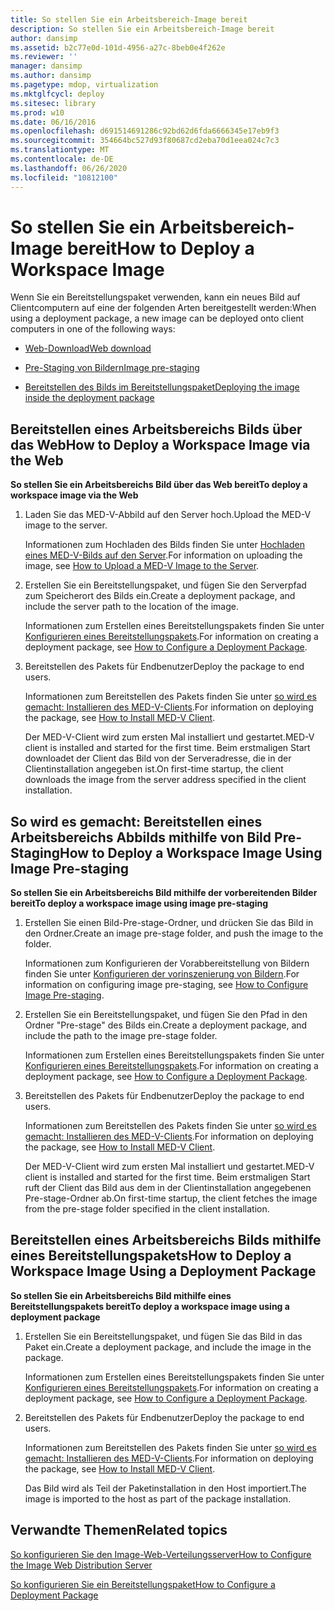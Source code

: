 ```yaml
---
title: So stellen Sie ein Arbeitsbereich-Image bereit
description: So stellen Sie ein Arbeitsbereich-Image bereit
author: dansimp
ms.assetid: b2c77e0d-101d-4956-a27c-8beb0e4f262e
ms.reviewer: ''
manager: dansimp
ms.author: dansimp
ms.pagetype: mdop, virtualization
ms.mktglfcycl: deploy
ms.sitesec: library
ms.prod: w10
ms.date: 06/16/2016
ms.openlocfilehash: d691514691286c92bd62d6fda6666345e17eb9f3
ms.sourcegitcommit: 354664bc527d93f80687cd2eba70d1eea024c7c3
ms.translationtype: MT
ms.contentlocale: de-DE
ms.lasthandoff: 06/26/2020
ms.locfileid: "10812100"
---
```

# <span data-ttu-id="9a32e-103">So stellen Sie ein Arbeitsbereich-Image bereit</span><span class="sxs-lookup"><span data-stu-id="9a32e-103">How to Deploy a Workspace Image</span></span>


<span data-ttu-id="9a32e-104">Wenn Sie ein Bereitstellungspaket verwenden, kann ein neues Bild auf Clientcomputern auf eine der folgenden Arten bereitgestellt werden:</span><span class="sxs-lookup"><span data-stu-id="9a32e-104">When using a deployment package, a new image can be deployed onto client computers in one of the following ways:</span></span>

-   [<span data-ttu-id="9a32e-105">Web-Download</span><span class="sxs-lookup"><span data-stu-id="9a32e-105">Web download</span></span>](#bkmk-howtodeployaworkspaceimageviatheweb)

-   [<span data-ttu-id="9a32e-106">Pre-Staging von Bildern</span><span class="sxs-lookup"><span data-stu-id="9a32e-106">Image pre-staging</span></span>](#bkmk-howtodeployaworkspaceimageusingimageprestaging)

-   [<span data-ttu-id="9a32e-107">Bereitstellen des Bilds im Bereitstellungspaket</span><span class="sxs-lookup"><span data-stu-id="9a32e-107">Deploying the image inside the deployment package</span></span>](#bkmk-howtodeployaworkspaceimageusingadeploymentapackage)

## <a href="" id="bkmk-howtodeployaworkspaceimageviatheweb"></a><span data-ttu-id="9a32e-108">Bereitstellen eines Arbeitsbereichs Bilds über das Web</span><span class="sxs-lookup"><span data-stu-id="9a32e-108">How to Deploy a Workspace Image via the Web</span></span>


**<span data-ttu-id="9a32e-109">So stellen Sie ein Arbeitsbereichs Bild über das Web bereit</span><span class="sxs-lookup"><span data-stu-id="9a32e-109">To deploy a workspace image via the Web</span></span>**

1.  <span data-ttu-id="9a32e-110">Laden Sie das MED-V-Abbild auf den Server hoch.</span><span class="sxs-lookup"><span data-stu-id="9a32e-110">Upload the MED-V image to the server.</span></span>

    <span data-ttu-id="9a32e-111">Informationen zum Hochladen des Bilds finden Sie unter [Hochladen eines MED-V-Bilds auf den Server](how-to-upload-a-med-v-image-to-the-server.md).</span><span class="sxs-lookup"><span data-stu-id="9a32e-111">For information on uploading the image, see [How to Upload a MED-V Image to the Server](how-to-upload-a-med-v-image-to-the-server.md).</span></span>

2.  <span data-ttu-id="9a32e-112">Erstellen Sie ein Bereitstellungspaket, und fügen Sie den Serverpfad zum Speicherort des Bilds ein.</span><span class="sxs-lookup"><span data-stu-id="9a32e-112">Create a deployment package, and include the server path to the location of the image.</span></span>

    <span data-ttu-id="9a32e-113">Informationen zum Erstellen eines Bereitstellungspakets finden Sie unter [Konfigurieren eines Bereitstellungspakets](how-to-configure-a-deployment-package.md).</span><span class="sxs-lookup"><span data-stu-id="9a32e-113">For information on creating a deployment package, see [How to Configure a Deployment Package](how-to-configure-a-deployment-package.md).</span></span>

3.  <span data-ttu-id="9a32e-114">Bereitstellen des Pakets für Endbenutzer</span><span class="sxs-lookup"><span data-stu-id="9a32e-114">Deploy the package to end users.</span></span>

    <span data-ttu-id="9a32e-115">Informationen zum Bereitstellen des Pakets finden Sie unter [so wird es gemacht: Installieren des MED-V-Clients](how-to-install-med-v-clientdeployment-package.md).</span><span class="sxs-lookup"><span data-stu-id="9a32e-115">For information on deploying the package, see [How to Install MED-V Client](how-to-install-med-v-clientdeployment-package.md).</span></span>

    <span data-ttu-id="9a32e-116">Der MED-V-Client wird zum ersten Mal installiert und gestartet.</span><span class="sxs-lookup"><span data-stu-id="9a32e-116">MED-V client is installed and started for the first time.</span></span> <span data-ttu-id="9a32e-117">Beim erstmaligen Start downloadet der Client das Bild von der Serveradresse, die in der Clientinstallation angegeben ist.</span><span class="sxs-lookup"><span data-stu-id="9a32e-117">On first-time startup, the client downloads the image from the server address specified in the client installation.</span></span>

## <a href="" id="bkmk-howtodeployaworkspaceimageusingimageprestaging"></a><span data-ttu-id="9a32e-118">So wird es gemacht: Bereitstellen eines Arbeitsbereichs Abbilds mithilfe von Bild Pre-Staging</span><span class="sxs-lookup"><span data-stu-id="9a32e-118">How to Deploy a Workspace Image Using Image Pre-staging</span></span>


**<span data-ttu-id="9a32e-119">So stellen Sie ein Arbeitsbereichs Bild mithilfe der vorbereitenden Bilder bereit</span><span class="sxs-lookup"><span data-stu-id="9a32e-119">To deploy a workspace image using image pre-staging</span></span>**

1.  <span data-ttu-id="9a32e-120">Erstellen Sie einen Bild-Pre-stage-Ordner, und drücken Sie das Bild in den Ordner.</span><span class="sxs-lookup"><span data-stu-id="9a32e-120">Create an image pre-stage folder, and push the image to the folder.</span></span>

    <span data-ttu-id="9a32e-121">Informationen zum Konfigurieren der Vorabbereitstellung von Bildern finden Sie unter [Konfigurieren der vorinszenierung von Bildern](how-to-configure-image-pre-staging.md).</span><span class="sxs-lookup"><span data-stu-id="9a32e-121">For information on configuring image pre-staging, see [How to Configure Image Pre-staging](how-to-configure-image-pre-staging.md).</span></span>

2.  <span data-ttu-id="9a32e-122">Erstellen Sie ein Bereitstellungspaket, und fügen Sie den Pfad in den Ordner "Pre-stage" des Bilds ein.</span><span class="sxs-lookup"><span data-stu-id="9a32e-122">Create a deployment package, and include the path to the image pre-stage folder.</span></span>

    <span data-ttu-id="9a32e-123">Informationen zum Erstellen eines Bereitstellungspakets finden Sie unter [Konfigurieren eines Bereitstellungspakets](how-to-configure-a-deployment-package.md).</span><span class="sxs-lookup"><span data-stu-id="9a32e-123">For information on creating a deployment package, see [How to Configure a Deployment Package](how-to-configure-a-deployment-package.md).</span></span>

3.  <span data-ttu-id="9a32e-124">Bereitstellen des Pakets für Endbenutzer</span><span class="sxs-lookup"><span data-stu-id="9a32e-124">Deploy the package to end users.</span></span>

    <span data-ttu-id="9a32e-125">Informationen zum Bereitstellen des Pakets finden Sie unter [so wird es gemacht: Installieren des MED-V-Clients](how-to-install-med-v-clientdeployment-package.md).</span><span class="sxs-lookup"><span data-stu-id="9a32e-125">For information on deploying the package, see [How to Install MED-V Client](how-to-install-med-v-clientdeployment-package.md).</span></span>

    <span data-ttu-id="9a32e-126">Der MED-V-Client wird zum ersten Mal installiert und gestartet.</span><span class="sxs-lookup"><span data-stu-id="9a32e-126">MED-V client is installed and started for the first time.</span></span> <span data-ttu-id="9a32e-127">Beim erstmaligen Start ruft der Client das Bild aus dem in der Clientinstallation angegebenen Pre-stage-Ordner ab.</span><span class="sxs-lookup"><span data-stu-id="9a32e-127">On first-time startup, the client fetches the image from the pre-stage folder specified in the client installation.</span></span>

## <a href="" id="bkmk-howtodeployaworkspaceimageusingadeploymentapackage"></a><span data-ttu-id="9a32e-128">Bereitstellen eines Arbeitsbereichs Bilds mithilfe eines Bereitstellungspakets</span><span class="sxs-lookup"><span data-stu-id="9a32e-128">How to Deploy a Workspace Image Using a Deployment Package</span></span>


**<span data-ttu-id="9a32e-129">So stellen Sie ein Arbeitsbereichs Bild mithilfe eines Bereitstellungspakets bereit</span><span class="sxs-lookup"><span data-stu-id="9a32e-129">To deploy a workspace image using a deployment package</span></span>**

1.  <span data-ttu-id="9a32e-130">Erstellen Sie ein Bereitstellungspaket, und fügen Sie das Bild in das Paket ein.</span><span class="sxs-lookup"><span data-stu-id="9a32e-130">Create a deployment package, and include the image in the package.</span></span>

    <span data-ttu-id="9a32e-131">Informationen zum Erstellen eines Bereitstellungspakets finden Sie unter [Konfigurieren eines Bereitstellungspakets](how-to-configure-a-deployment-package.md).</span><span class="sxs-lookup"><span data-stu-id="9a32e-131">For information on creating a deployment package, see [How to Configure a Deployment Package](how-to-configure-a-deployment-package.md).</span></span>

2.  <span data-ttu-id="9a32e-132">Bereitstellen des Pakets für Endbenutzer</span><span class="sxs-lookup"><span data-stu-id="9a32e-132">Deploy the package to end users.</span></span>

    <span data-ttu-id="9a32e-133">Informationen zum Bereitstellen des Pakets finden Sie unter [so wird es gemacht: Installieren des MED-V-Clients](how-to-install-med-v-clientdeployment-package.md).</span><span class="sxs-lookup"><span data-stu-id="9a32e-133">For information on deploying the package, see [How to Install MED-V Client](how-to-install-med-v-clientdeployment-package.md).</span></span>

    <span data-ttu-id="9a32e-134">Das Bild wird als Teil der Paketinstallation in den Host importiert.</span><span class="sxs-lookup"><span data-stu-id="9a32e-134">The image is imported to the host as part of the package installation.</span></span>

## <span data-ttu-id="9a32e-135">Verwandte Themen</span><span class="sxs-lookup"><span data-stu-id="9a32e-135">Related topics</span></span>


[<span data-ttu-id="9a32e-136">So konfigurieren Sie den Image-Web-Verteilungsserver</span><span class="sxs-lookup"><span data-stu-id="9a32e-136">How to Configure the Image Web Distribution Server</span></span>](how-to-configure-the-image-web-distribution-server.md)

[<span data-ttu-id="9a32e-137">So konfigurieren Sie ein Bereitstellungspaket</span><span class="sxs-lookup"><span data-stu-id="9a32e-137">How to Configure a Deployment Package</span></span>](how-to-configure-a-deployment-package.md)

 

 





